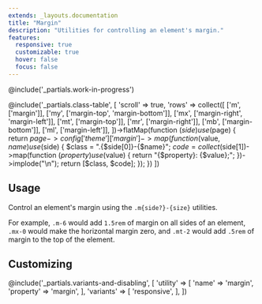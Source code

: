 ```yaml
---
extends: _layouts.documentation
title: "Margin"
description: "Utilities for controlling an element's margin."
features:
  responsive: true
  customizable: true
  hover: false
  focus: false
---
```


@include('_partials.work-in-progress')

@include('_partials.class-table', [
  'scroll' => true,
  'rows' => collect([
    ['m', ['margin']],
    ['my', ['margin-top', 'margin-bottom']],
    ['mx', ['margin-right', 'margin-left']],
    ['mt', ['margin-top']],
    ['mr', ['margin-right']],
    ['mb', ['margin-bottom']],
    ['ml', ['margin-left']],
  ])->flatMap(function ($side) use ($page) {
    return $page->config['theme']['margin']->map(function ($value, $name) use ($side) {
      $class = ".{$side[0]}-{$name}";
      $code = collect($side[1])->map(function ($property) use ($value) {
        return "{$property}: {$value};";
      })->implode("\n");
      return [$class, $code];
    });
  })
])

## Usage

Control an element's margin using the `.m{side?}-{size}` utilities.

For example, `.m-6` would add `1.5rem` of margin on all sides of an element, `.mx-0` would make the horizontal margin zero, and `.mt-2` would add `.5rem` of margin to the top of the element.

## Customizing

@include('_partials.variants-and-disabling', [
    'utility' => [
        'name' => 'margin',
        'property' => 'margin',
    ],
    'variants' => [
        'responsive',
    ],
])

